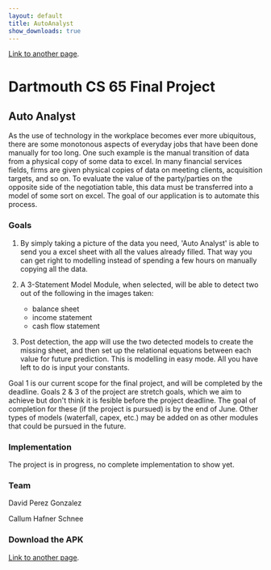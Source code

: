 ```yaml
---
layout: default
title: AutoAnalyst
show_downloads: true
---
```


[Link to another page](./another-page.html).

# Dartmouth CS 65 Final Project 

## Auto Analyst 

As the use of technology in the workplace becomes ever more ubiquitous, there are some monotonous aspects of everyday jobs that have been done manually for too long. One such example is the manual transition of data from a physical copy of some data to excel. In many financial services fields, firms are given physical copies of data on meeting clients, acquisition targets, and so on. To evaluate the value of the party/parties on the opposite side of the negotiation table, this data must be transferred into a model of some sort on excel. The goal of our application is to automate this process.

### Goals 

1.  By simply taking a picture of the data you need, 'Auto Analyst' is able to send you a excel sheet with all the values already filled. That way you can get right to modelling instead of spending a few hours on manually copying all the data. 

2. A 3-Statement Model Module, when selected, will be able to detect two out of the following in the images taken: 
   *  balance sheet 
   *  income statement 
   *  cash flow statement
   
3. Post detection, the app will use the two detected models to create the missing sheet, and then set up the relational equations between each value for future prediction. This is modelling in easy mode. All you have left to do is input your constants. 

Goal 1 is our current scope for the final project, and will be completed by the deadline. 
Goals 2 & 3 of the project are stretch goals, which we aim to achieve but don't think it is fesible before the project deadline. The goal of completion for these (if the project is pursued) is by the end of June. 
Other types of models (waterfall, capex, etc.) may be added on as other modules that could be pursued in the future. 

### Implementation

The project is in progress, no complete implementation to show yet. 

### Team 

David Perez Gonzalez 

Callum Hafner Schnee 

### Download the APK

[Link to another page](./another-page.html).
